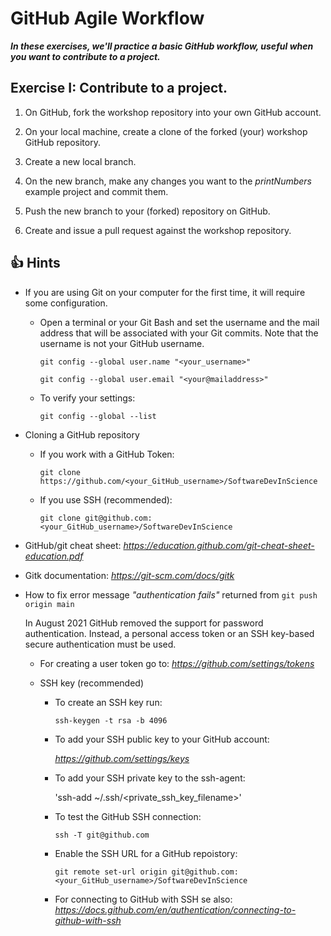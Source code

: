 # GitHub Agile Workflow

***In these exercises, we'll practice a basic GitHub workflow, useful when you want to contribute to a project.***

## Exercise I: Contribute to a project.

1. On GitHub, fork the workshop repository into your own GitHub account.

2. On your local machine, create a clone of the forked (your) workshop GitHub repository.

3. Create a new local branch.

4. On the new branch, make any changes you want to the *printNumbers* example project and commit them.

5. Push the new branch to your (forked) repository on GitHub.

6. Create and issue a pull request against the workshop repository.

## :+1: Hints ##

* If you are using Git on your computer for the first time, it will require some configuration.
  - Open a terminal or your Git Bash and set the username and the mail address that will be associated with your Git commits. Note that the username is not your GitHub username.
  
    `git config --global user.name "<your_username>"`
  
    `git config --global user.email "<your@mailaddress>"`

  - To verify your settings:

    `git config --global --list`

* Cloning a GitHub repository 
  - If you work with a GitHub Token: 
  
    `git clone https://github.com/<your_GitHub_username>/SoftwareDevInScience`

  - If you use SSH (recommended): 

    `git clone git@github.com:<your_GitHub_username>/SoftwareDevInScience`

* GitHub/git cheat sheet: *https://education.github.com/git-cheat-sheet-education.pdf*

* Gitk documentation: *https://git-scm.com/docs/gitk*

* How to fix error message *"authentication fails"* returned from `git push origin main`
 
  In August 2021 GitHub removed the support for password authentication. Instead, a personal access token or an SSH key-based secure authentication must be used.
  - For creating a user token go to: *https://github.com/settings/tokens*
  - SSH key (recommended)
    
    - To create an SSH key run:
      
      `ssh-keygen -t rsa -b 4096`
    
    - To add your SSH public key to your GitHub account: 
     
      *https://github.com/settings/keys*
      
    - To add your SSH private key to the ssh-agent:

      'ssh-add ~/.ssh/<private_ssh_key_filename>'
    
    - To test the GitHub SSH connection:
      
      `ssh -T git@github.com` 
      
    - Enable the SSH URL for a GitHub repoistory: 
     
      `git remote set-url origin git@github.com:<your_GitHub_username>/SoftwareDevInScience`
      
    - For connecting to GitHub with SSH se also: *https://docs.github.com/en/authentication/connecting-to-github-with-ssh*

